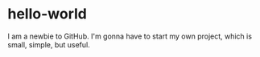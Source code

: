 # hello-world
I am a newbie to GitHub.
I'm gonna have to start my own project, which is small, simple, but useful.
